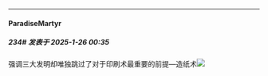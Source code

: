 ﻿
*****

####  ParadiseMartyr  
##### 234#       发表于 2025-1-26 00:35

强调三大发明却唯独跳过了对于印刷术最重要的前提—造纸术<img src="https://static.saraba1st.com/image/smiley/face2017/067.png" referrerpolicy="no-referrer">

